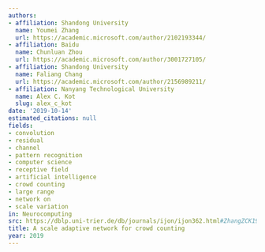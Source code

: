 ```yaml
---
authors:
- affiliation: Shandong University
  name: Youmei Zhang
  url: https://academic.microsoft.com/author/2102193344/
- affiliation: Baidu
  name: Chunluan Zhou
  url: https://academic.microsoft.com/author/3001727105/
- affiliation: Shandong University
  name: Faliang Chang
  url: https://academic.microsoft.com/author/2156989211/
- affiliation: Nanyang Technological University
  name: Alex C. Kot
  slug: alex_c_kot
date: '2019-10-14'
estimated_citations: null
fields:
- convolution
- residual
- channel
- pattern recognition
- computer science
- receptive field
- artificial intelligence
- crowd counting
- large range
- network on
- scale variation
in: Neurocomputing
src: https://dblp.uni-trier.de/db/journals/ijon/ijon362.html#ZhangZCK19a
title: A scale adaptive network for crowd counting
year: 2019
---
```

